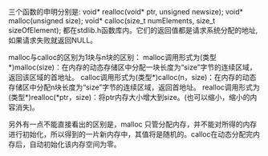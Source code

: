 
三个函数的申明分别是: 
void* realloc(void* ptr, unsigned newsize); 
void* malloc(unsigned size); 
void* calloc(size_t numElements, size_t sizeOfElement); 
都在stdlib.h函数库内。它们的返回值都是请求系统分配的地址,如果请求失败就返回NULL。

malloc与calloc的区别为1块与n块的区别： 
malloc调用形式为(类型*)malloc(size)：在内存的动态存储区中分配一块长度为“size”字节的连续区域，返回该区域的首地址。 
calloc调用形式为(类型*)calloc(n，size)：在内存的动态存储区中分配n块长度为“size”字节的连续区域，返回首地址。 
realloc调用形式为(类型*)realloc(*ptr，size)：将ptr内存大小增大到size。(也可以缩小，缩小的内容消失)。

另外有一点不能直接看出的区别是，malloc 只管分配内存，并不能对所得的内存进行初始化，所以得到的一片新内存中，其值将是随机的。calloc在动态分配完内存后，自动初始化该内存空间为零。
